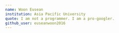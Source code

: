 ```yaml
---
name: Woon Eusean
institution: Asia Pacific University
quote: I am not a programmer. I am a pro-googler.
github_user: euseanwoon2016
---
```

